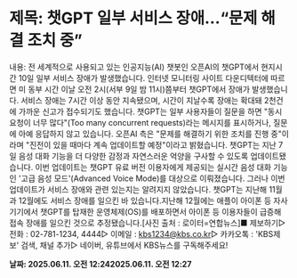 # **제목: 챗GPT 일부 서비스 장애…“문제 해결 조치 중”**

  내용: 전 세계적으로 사용되고 있는 인공지능(AI) 챗봇인 오픈AI의 챗GPT에서 현지시간 10일 일부 서비스 장애가 발생했습니다. 인터넷 모니터링 사이트 다운디텍터에 따르면 미 동부 시간 이날 오전 2시(서부 9일 밤 11시)쯤부터 챗GPT에서 장애가 발생했습니다. 서비스 장애는 7시간 이상 동안 지속됐으며, 시간이 지날수록 장애는 확대돼 2천건에 가까운 신고가 접수되기도 했습니다. 챗GPT는 일부 사용자들이 질문을 하면 "동시 요청이 너무 많다"(Too many concurrent requests)라는 메시지를 표시하거나, 질문에 아예 응답하지 않고 있습니다. 오픈AI 측은 "문제를 해결하기 위한 조치를 진행 중"이라며 "진전이 있을 때마다 계속 업데이트할 예정"이라고 밝혔습니다. 챗GPT는 지난 7일 음성 대화 기능을 더 다양한 감정과 자연스러운 억양을 구사할 수 있도록 업데이트됐습니다. 이번 업데이트는 챗GPT 유료 버전 이용자에게 제공되는 실시간 음성 대화 기능인 '고급 음성 모드'(Advanced Voice Mode)를 대상으로 이뤄졌습니다. 그러나 이번 업데이트가 서비스 장애와 관련 있는지는 알려지지 않았습니다. 챗GPT는 지난해 11월과 12월에도 서비스 장애를 일으킨 바 있습니다.지난해 12월에는 애플이 아이폰 등 자사 기기에서 챗GPT를 탑재한 운영체제(OS)를 배포하면서 아이폰 등 이용자들이 급증해 접속 장애를 일으킨 것으로 추정됐습니다.[사진 출처 : 로이터=연합뉴스]■ 제보하기▷ 전화 : 02-781-1234, 4444▷ 이메일 : kbs1234@kbs.co.kr▷ 카카오톡 : 'KBS제보' 검색, 채널 추가▷ 네이버, 유튜브에서 KBS뉴스를 구독해주세요!

  **날짜: 2025.06.11. 오전 12:242025.06.11. 오전 12:27**